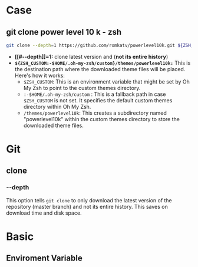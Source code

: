 # Case
## git clone power level 10 k - zsh
```sh
git clone --depth=1 https://github.com/romkatv/powerlevel10k.git ${ZSH_CUSTOM:-$HOME/.oh-my-zsh/custom}/themes/powerlevel10k
```

- **[[#--depth]]=1:** clone latest version and (**not its entire history**)
- **`${ZSH_CUSTOM:-$HOME/.oh-my-zsh/custom}/themes/powerlevel10k:`** This is the destination path where the downloaded theme files will be placed. Here's how it works:
	- `$ZSH_CUSTOM`: This is an environment variable that might be set by Oh My Zsh to point to the custom themes directory.
	- `:-$HOME/.oh-my-zsh/custom` : This is a fallback path in case `$ZSH_CUSTOM` is not set. It specifies the default custom themes directory within Oh My Zsh.
	- `/themes/powerlevel10k`: This creates a subdirectory named "powerlevel10k" within the custom themes directory to store the downloaded theme files.

# Git
## clone
### --depth
This option tells `git clone` to only download the latest version of the repository (master branch) and not its entire history. This saves on download time and disk space.

# Basic
## Enviroment Variable
